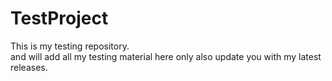 # TestProject
This is my testing repository.
<br>
and will add all my testing material here only also update you with my latest releases.